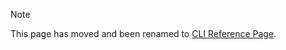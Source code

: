 <!-- markdownlint-disable MD041 -->

> [!NOTE]
> This page has moved and been renamed to [CLI Reference Page](/references/command-line).
